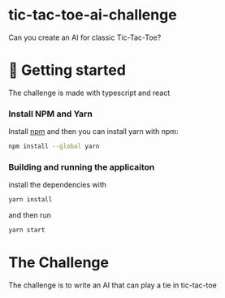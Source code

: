 # tic-tac-toe-ai-challenge
Can you create an AI for classic Tic-Tac-Toe?

# 🏃 Getting started 
The challenge is made with typescript and react

### Install NPM and Yarn
Install [npm](https://docs.npmjs.com/) and then you can install yarn with npm:

```bash
npm install --global yarn
```

### Building and running the applicaiton
install the dependencies with
```bash
yarn install
```

and then run 
```bash
yarn start
```

# The Challenge
The challenge is to write an AI that can play a tie in tic-tac-toe
